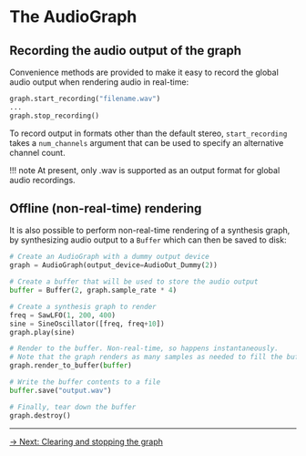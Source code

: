 # The AudioGraph

## Recording the audio output of the graph

Convenience methods are provided to make it easy to record the global audio output when rendering audio in real-time:

```python
graph.start_recording("filename.wav")
...
graph.stop_recording()
```

To record output in formats other than the default stereo, `start_recording` takes a `num_channels` argument that can be used to specify an alternative channel count.

!!! note
    At present, only .wav is supported as an output format for global audio recordings. 

## Offline (non-real-time) rendering

It is also possible to perform non-real-time rendering of a synthesis graph,  by synthesizing audio output to a `Buffer` which can then be saved to disk:   

```python
# Create an AudioGraph with a dummy output device
graph = AudioGraph(output_device=AudioOut_Dummy(2))

# Create a buffer that will be used to store the audio output
buffer = Buffer(2, graph.sample_rate * 4)

# Create a synthesis graph to render
freq = SawLFO(1, 200, 400)
sine = SineOscillator([freq, freq+10])
graph.play(sine)

# Render to the buffer. Non-real-time, so happens instantaneously.
# Note that the graph renders as many samples as needed to fill the buffer.
graph.render_to_buffer(buffer)

# Write the buffer contents to a file
buffer.save("output.wav")

# Finally, tear down the buffer
graph.destroy()
```

---

[→ Next: Clearing and stopping the graph](stopping.md)
